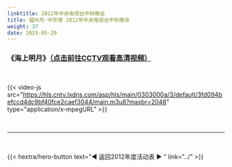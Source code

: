 ```yaml
---
linktitle: 2012年中央电视台中秋晚会
title: 福州月·中华情 2012年中央电视台中秋晚会
weight: 37
date: 2025-05-29
---
```


### 《海上明月》[（点击前往CCTV观看高清视频）](https://tv.cctv.com/2012/09/30/VIDE1355173115108975.shtml)

<br>

{{< video-js src="https://hls.cntv.lxdns.com/asp/hls/main/0303000a/3/default/3fd094befccd4dc9bf40fce2caef3044/main.m3u8?maxbr=2048" type="application/x-mpegURL" >}}


<br>
<hr>
<br>

{{< hextra/hero-button text="◀ 返回2012年度活动表 ▶ " link="../" >}}